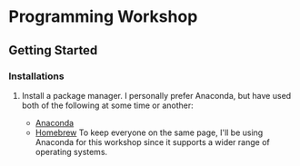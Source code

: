 # Programming Workshop

## Getting Started

### Installations

1. Install a package manager. I personally prefer Anaconda, but have used both of the following at some time or another:

    - [Anaconda](https://docs.anaconda.com/anaconda/install/)
    - [Homebrew](https://brew.sh/)
To keep everyone on the same page, I'll be using Anaconda for this workshop since it supports a wider range of operating systems.